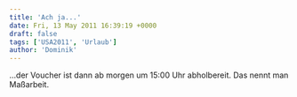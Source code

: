 ```yaml
---
title: 'Ach ja...'
date: Fri, 13 May 2011 16:39:19 +0000
draft: false
tags: ['USA2011', 'Urlaub']
author: 'Dominik'
---
```


...der Voucher ist dann ab morgen um 15:00 Uhr abholbereit. Das nennt man Maßarbeit.